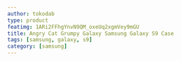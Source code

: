 ```yaml
---
author: tokodab
type: product
featimg: 1ARi2FFhgYnvN9QM_oxeUq2xgmVey9mGU
title: Angry Cat Grumpy Galaxy Samsung Galaxy S9 Case
tags: [samsung, galaxy, s9]
category: [samsung]
---
```

